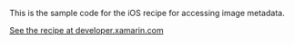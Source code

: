 This is the sample code for the iOS recipe for accessing image metadata.

[See the recipe at developer.xamarin.com](http://developer.xamarin.com/recipes/ios/media/images/access_image_metadata/)
